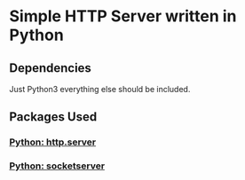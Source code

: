 # Simple HTTP Server written in Python

## Dependencies

Just Python3 everything else should be included.

## Packages Used

### [Python: http.server](https://docs.python.org/3/library/http.server.html)

### [Python: socketserver](https://docs.python.org/3/library/socketserver.html)

